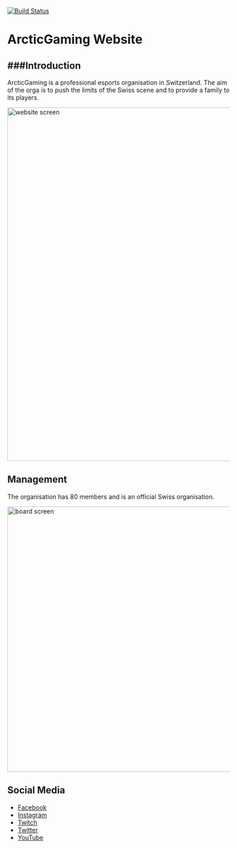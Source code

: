 [![Build Status](https://travis-ci.org/Vidada-Project/vidada-server.svg?branch=master)](https://travis-ci.org/Vidada-Project/vidada-server)

ArcticGaming Website
=======

###Introduction
-----

ArcticGaming is a professional esports organisation in Switzerland. The aim of the orga is to push the limits of the Swiss scene and to provide a family to its players.

<img width="800" alt="website screen" src="https://imgur.com/a/NieUu">


## Management

The organisation has 80 members and is an official Swiss organisation.

<img width="600" alt="board screen" src="https://imgur.com/a/mpPt7">


## Social Media


+ [Facebook](https://www.facebook.com/arcticgamingch)
+ [Instagram](https://www.instagram.com/arcticgamingch/)
+ [Twitch](https://www.twitch.tv/arcticgaming_tv)
+ [Twitter](https://twitter.com/ArcticGamingCH)
+ [YouTube](https://www.youtube.com/channel/UC8H_U5y5TPwnjECz-taoCrQ)

